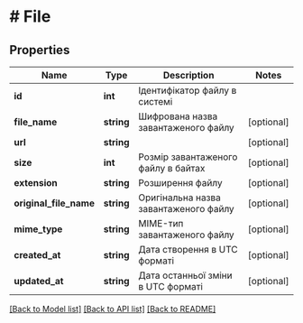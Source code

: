 # # File

## Properties

Name | Type | Description | Notes
------------ | ------------- | ------------- | -------------
**id** | **int** | Ідентифікатор файлу в системі |
**file_name** | **string** | Шифрована назва завантаженого файлу | [optional]
**url** | **string** |  | [optional]
**size** | **int** | Розмір завантаженого файлу в байтах | [optional]
**extension** | **string** | Розширення файлу | [optional]
**original_file_name** | **string** | Оригінальна назва завантаженого файлу | [optional]
**mime_type** | **string** | MIME-тип завантаженого файлу | [optional]
**created_at** | **string** | Дата створення в UTC форматі | [optional]
**updated_at** | **string** | Дата останньої зміни в UTC форматі | [optional]

[[Back to Model list]](../../README.md#models) [[Back to API list]](../../README.md#endpoints) [[Back to README]](../../README.md)
